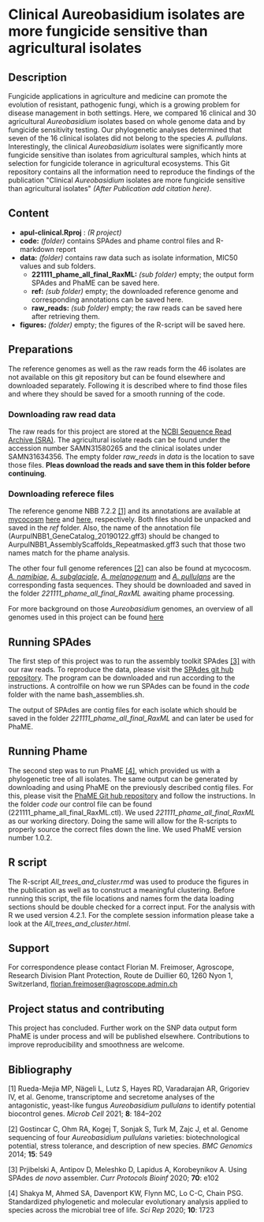 

# Clinical Aureobasidium isolates are more fungicide sensitive than agricultural isolates


## Description
Fungicide applications in agriculture and medicine can promote the evolution of resistant, pathogenic fungi, which is a growing problem for disease management in both settings. Here, we compared 16 clinical and 30 agricultural *Aureobasidium* isolates based on whole genome data and by fungicide sensitivity testing. Our phylogenetic analyses determined that seven of the 16 clinical isolates did not belong to the species *A. pullulans*. Interestingly, the clinical *Aureobasidium* isolates were significantly more fungicide sensitive than isolates from agricultural samples, which hints at selection for fungicide tolerance in agricultural ecosystems. This Git repository contains all the information need to reproduce the findings of the publication "Clinical *Aureobasidium* isolates are more fungicide sensitive than agricultural isolates" *(After Publication add citation here)*.

## Content

- **apul-clinical.Rproj** : *(R project)*
- **code:** *(folder)* contains SPAdes and phame control files and R-markdown report
- **data:** *(folder)* contains raw data such as isolate information, MIC50 values and sub folders. 
  - **221111_phame_all_final_RaxML:** *(sub folder)* empty; the output form SPAdes and PhaME can be saved here. 
  - **ref:** *(sub folder)* empty; the downloaded reference genome and corresponding annotations can be saved here.
  - **raw_reads:** *(sub folder)* empty; the raw reads can be saved here after retrieving them.
- **figures:** *(folder)* empty; the figures of the R-script will be saved here. 


## Preparations
The reference genomes as well as the raw reads form the 46 isolates are not available on this git repository but can be found elsewhere and downloaded separately. Following it is described where to find those files and where they should be saved for a smooth running of the code. 

### Downloading raw read data
The raw reads for this project are stored at the [NCBI Sequence Read Archive (SRA)](https://www.ncbi.nlm.nih.gov/sra). The agricultural isolate reads can be found under the accession number SAMN31580265 and the clinical isolates under SAMN31634356. The empty folder *raw_reeds* in *data* is the location to save those files. **Pleas download the reads and save them in this folder before continuing**.  

### Downloading referece files

The reference genome NBB 7.2.2 [[1]](#1) and its annotations are available at [mycocosm](https://mycocosm.jgi.doe.gov) [here](https://genome.jgi.doe.gov/portal/AurpulNBB1/download/AurpulNBB1_AssemblyScaffolds_Repeatmasked.fasta.gz) and [here](https://genome.jgi.doe.gov/portal/AurpulNBB1/download/AurpulNBB1_GeneCatalog_20190122.gff3.gz), respectively. Both files should be unpacked and saved in the *ref* folder. Also, the name of the annotation file (AurpulNBB1_GeneCatalog_20190122.gff3) should be changed to  AurpulNBB1_AssemblyScaffolds_Repeatmasked.gff3 such that those two names match for the phame analysis. 

The other four full genome references [[2]](#2) can also be found at mycocosm. [*A. namibiae*](https://genome.jgi.doe.gov/portal/Aurpu_var_nam1/download/Aurpu_var_nam1_AssemblyScaffolds_Repeatmasked.fasta.gz), [*A. subglaciale*](https://genome.jgi.doe.gov/portal/Aurpu_var_sub1/download/Aurpu_var_sub1_AssemblyScaffolds_Repeatmasked.fasta.gz), [*A. melanogenum*](https://genome.jgi.doe.gov/portal/Aurpu_var_mel1/download/Aurpu_var_mel1_AssemblyScaffolds_Repeatmasked.fasta.gz) and [*A. pullulans*](https://genome.jgi.doe.gov/portal/Aurpu_var_pul1/download/Aurpu_var_pul1_AssemblyScaffolds_Repeatmasked.fasta.gz) are the corresponding fasta sequences. They should be downloaded and saved in the folder *221111_phame_all_final_RaxML* awaiting phame processing.

For more background on those *Aureobasidium* genomes, an overview of all genomes used in this project can be found [here](https://mycocosm.jgi.doe.gov/mycocosm/home/releases?flt=Aureobasidium)

## Running SPAdes
The first step of this project was to run the assembly toolkit SPAdes [[3]](#3) with our raw reads. To reproduce the data, please visit the [SPAdes git hub repository](https://github.com/ablab/spades). The program can be downloaded and run according to the instructions. A controlfile on how we run SPAdes can be found in the *code* folder with the name bash_assemblies.sh. 

The output of SPAdes are contig files for each isolate which should be saved in the folder *221111_phame_all_final_RaxML* and can later be used for PhaME.

## Running Phame
The second step was to run PhaME [[4]](#4), which provided us with a phylogenetic tree of all isolates. The same output can be generated by downloading and using PhaME on the previously described contig files. For this, please visit the [PhaME Git hub repository](https://github.com/LANL-Bioinformatics/PhaME) and follow the instructions. In the folder *code* our control file can be found (221111_phame_all_final_RaxML.ctl). We used *221111_phame_all_final_RaxML* as our working directory. Doing the same will allow for the R-scripts to properly source the correct files down the line. We used PhaME version number 1.0.2.

## R script
The R-script *All_trees_and_cluster.rmd* was used to produce the figures in the publication as well as to construct a meaningful clustering. Before running this script, the file locations and names form the data loading sections should be double checked for a correct input. For the analysis with R we used version 4.2.1. For the complete session information please take a look at the *All_trees_and_cluster.html*.

## Support
For correspondence please contact Florian M. Freimoser, Agroscope, Research Division Plant Protection, Route de Duillier 60, 1260 Nyon 1, Switzerland, florian.freimoser@agroscope.admin.ch


## Project status and contributing
This project has concluded. Further work on the SNP data output form PhaME is under process and will be published elsewhere. Contributions to improve reproducibility and smoothness are welcome. 

## Bibliography

<a id="1">[1]</a> 
Rueda-Mejia MP, Nägeli L, Lutz S, Hayes RD, Varadarajan AR, Grigoriev IV, et al. Genome, transcriptome and secretome analyses of the antagonistic, yeast-like fungus *Aureobasidium pullulans* to identify potential biocontrol genes. *Microb Cell* 2021; **8**: 184–202


<a id="2">[2]</a> 
Gostincar C, Ohm RA, Kogej T, Sonjak S, Turk M, Zajc J, et al. Genome sequencing of four *Aureobasidium pullulans* varieties: biotechnological potential, stress tolerance, and description of new species. *BMC Genomics* 2014; **15**: 549

<a id="3">[3]</a> 
Prjibelski A, Antipov D, Meleshko D, Lapidus A, Korobeynikov A. Using SPAdes *de novo* assembler. *Curr Protocols Bioinf* 2020; **70**: e102

<a id="4">[4]</a>
Shakya M, Ahmed SA, Davenport KW, Flynn MC, Lo C-C, Chain PSG. Standardized phylogenetic and molecular evolutionary analysis applied to species across the microbial tree of life. *Sci Rep* 2020; **10**: 1723


